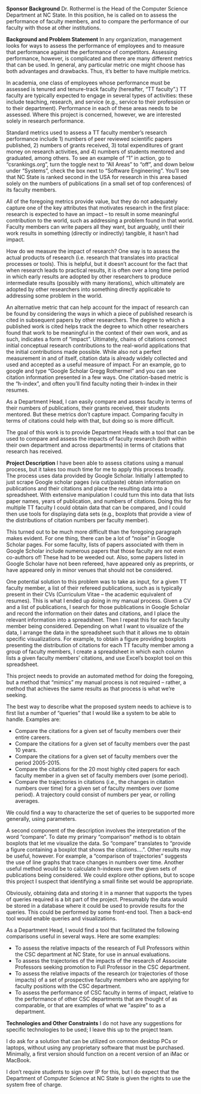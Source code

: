 **Sponsor Background**
Dr. Rothermel is the Head of the Computer Science Department at NC State. In this position, he is called on to assess the performance of faculty members, and to compare the performance of our faculty with those at other institutions.

**Background and Problem Statement**
In any organization, management looks for ways to assess the performance of employees and to measure that performance against the performance of competitors. Assessing performance, however, is complicated and there are many different metrics that can be used.  In general, any particular metric one might choose has both advantages and drawbacks. Thus, it’s better to have multiple metrics.

In academia, one class of employees whose performance must be assessed is tenured and tenure-track faculty (hereafter, “TT faculty”.) TT faculty are typically expected to engage in several types of activities: these include teaching, research, and service (e.g., service to their profession or to their department).  Performance in each of these areas needs to be assessed. Where this project is concerned, however, we are interested solely in research performance.

Standard metrics used to assess a TT faculty member’s research performance include 1) numbers of peer reviewed scientific papers published, 2) numbers of grants received, 3) total expenditures of grant money on research activities, and 4) numbers of students mentored and graduated, among others. To see an example of “1” in action, go to “csrankings.org”, turn the toggle next to “All Areas” to “off”, and down below under “Systems”, check the box next to “Software Engineering”. You’ll see that NC State is ranked second in the USA for research in this area based solely on the numbers of publications (in a small set of top conferences) of its faculty members.

All of the foregoing metrics provide value, but they do not adequately capture one of the key attributes that motivates research in the first place: research is expected to have an impact – to result in some meaningful contribution to the world, such as addressing a problem found in that world. Faculty members can write papers all they want, but arguably, until their work results in something (directly or indirectly) tangible, it hasn’t had impact.

How do we measure the impact of research? One way is to assess the actual products of research (i.e. research that translates into practical processes or tools).  This is helpful, but it doesn’t account for the fact that when research leads to practical results, it is often over a long time period in which early results are adopted by other researchers to produce intermediate results (possibly with many iterations), which ultimately are adopted by other researchers into something directly applicable to addressing some problem in the world.

An alternative metric that can help account for the impact of research can be found by considering the ways in which a piece of published research is cited in subsequent papers by other researchers. The degree to which a published work is cited helps track the degree to which other researchers found that work to be meaningful in the context of their own work, and as such, indicates a form of “impact”. Ultimately, chains of citations connect initial conceptual research contributions to the real-world applications that the initial contributions made possible. While also not a perfect measurement in and of itself, citation data is already widely collected and used and accepted as a useful measure of impact. For an example, go to google and type “Google Scholar Gregg Rothermel” and you can see citation information presented in a few ways.  One citation-based metric is the “h-index”, and often you’ll find faculty noting their h-index in their resumes.

As a Department Head, I can easily compare and assess faculty in terms of their numbers of publications, their grants received, their students mentored.  But these metrics don’t capture impact. Comparing faculty in terms of citations could help with that, but doing so is more difficult.

The goal of this work is to provide Department Heads with a tool that can be used to compare and assess the impacts of faculty research (both within their own department and across departments) in terms of citations that research has received.

**Project Description**
I have been able to assess citations using a manual process, but it takes too much time for me to apply this process broadly. The process uses data provided by Google Scholar. Initially I attempted to just scrape Google scholar pages (via cut/paste) obtain information on publications and their citations and place the resulting data into a spreadsheet.  With extensive manipulation I could turn this into data that lists paper names, years of publication, and numbers of citations. Doing this for multiple TT faculty I could obtain data that can be compared, and I could then use tools for displaying data sets (e.g., boxplots that provide a view of the distributions of citation numbers per faculty member).

This turned out to be much more difficult than the foregoing paragraph makes evident.  For one thing, there can be a lot of “noise” in Google Scholar pages. For some faculty, lists of papers associated with them in Google Scholar include numerous papers that those faculty are not even co-authors of!  These had to be weeded out. Also, some papers listed in Google Scholar have not been refereed, have appeared only as preprints, or have appeared only in minor venues that should not be considered.

One potential solution to this problem was to take as input, for a given TT faculty member, a list of their refereed publications, such as is typically present in their CVs (Curriculum Vitae – the academic equivalent of resumes).  This is what I ended up doing in my manual process. Given a CV and a list of publications, I search for those publications in Google Scholar and record the information on their dates and citations, and I place the relevant information into a spreadsheet. Then I repeat this for each faculty member being considered. Depending on what I want to visualize of the data, I arrange the data in the spreadsheet such that it allows me to obtain specific visualizations.  For example, to obtain a figure providing boxplots presenting the distribution of citations for each TT faculty member among a group of faculty members, I create a spreadsheet in which each column lists a given faculty members’ citations, and use Excel’s boxplot tool on this spreadsheet.

This project needs to provide an automated method for doing the foregoing, but a method that “mimics” my manual process is not required – rather, a method that achieves the same results as that process is what we’re seeking.

The best way to describe what the proposed system needs to achieve is to first list a number of “queries” that I would like a system to be able to handle.  Examples are:

- Compare the citations for a given set of faculty members over their entire careers.
- Compare the citations for a given set of faculty members over the past 10 years.
- Compare the citations for a given set of faculty members over the period 2005-2015.
- Compare the citations for the 20 most highly cited papers for each faculty member in a given set of faculty members over (some period).
- Compare the trajectories in citations (i.e., the changes in citation numbers over time) for a given set of faculty members over (some period). A trajectory could consist of numbers per year, or rolling averages.

We could find a way to characterize the set of queries to be supported more generally, using parameters.

A second component of the description involves the interpretation of the word “compare”. To date my primary “comparison” method is to obtain boxplots that let me visualize the data. So “compare” translates to “provide a figure containing a boxplot that shows the citations….”.  Other results may be useful, however. For example, a “comparison of trajectories” suggests the use of line graphs that trace changes in numbers over time.  Another useful method would be to calculate h-indexes over the given sets of publications being considered.  We could explore other options, but to scope this project I suspect that identifying a small finite set would be appropriate.

Obviously, obtaining data and storing it in a manner that supports the types of queries required is a bit part of the project. Presumably the data would be stored in a database where it could be used to provide results for the queries. This could be performed by some front-end tool. Then a back-end tool would enable queries and visualizations.

As a Department Head, I would find a tool that facilitated the following comparisons useful in several ways. Here are some examples:

- To assess the relative impacts of the research of Full Professors within the CSC department at NC State, for use in annual evaluations.
- To assess the trajectories of the impacts of the research of Associate Professors seeking promotion to Full Professor in the CSC department.
- To assess the relative impacts of the research (or trajectories of those impacts) of a set of prospective faculty members who are applying for faculty positions with the CSC department.
- To assess the performance of CSC faculty in terms of impact, relative to the performance of other CSC departments that are thought of as comparable, or that are examples of what we “aspire” to as a department.

**Technologies and Other Constraints**
I do not have any suggestions for specific technologies to be used; I leave this up to the project team.

I do ask for a solution that can be utilized on common desktop PCs or laptops, without using any proprietary software that must be purchased.  Minimally, a first version should function on a recent version of an iMac or MacBook.

I don’t require students to sign over IP for this, but I do expect that the Department of Computer Science at NC State is given the rights to use the system free of charge.